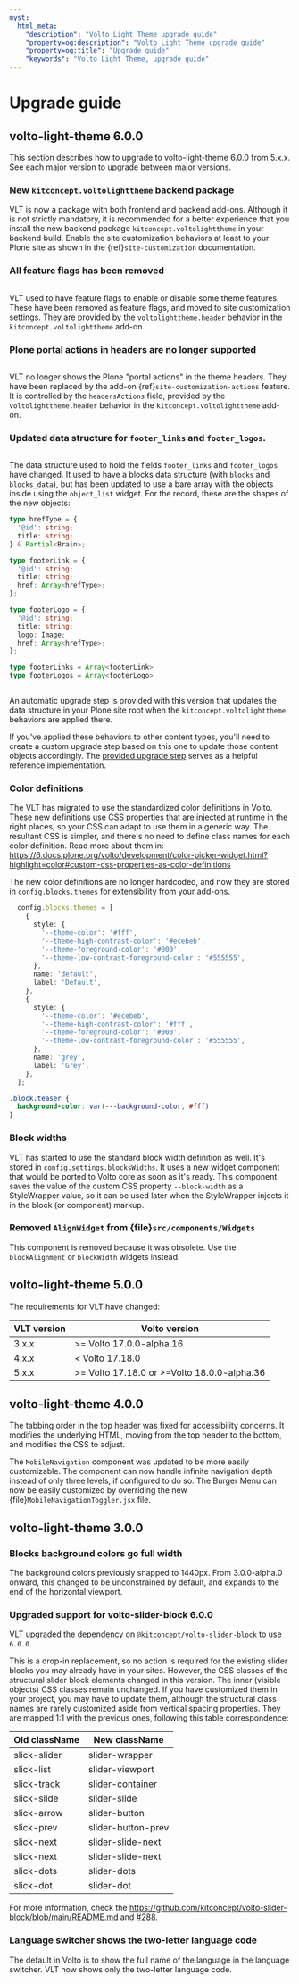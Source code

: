 ```yaml
---
myst:
  html_meta:
    "description": "Volto Light Theme upgrade guide"
    "property=og:description": "Volto Light Theme upgrade guide"
    "property=og:title": "Upgrade guide"
    "keywords": "Volto Light Theme, upgrade guide"
---
```


# Upgrade guide

## volto-light-theme 6.0.0

This section describes how to upgrade to volto-light-theme 6.0.0 from 5.x.x.
See each major version to upgrade between major versions.

### New `kitconcept.voltolighttheme` backend package

VLT is now a package with both frontend and backend add-ons.
Although it is not strictly mandatory, it is recommended for a better experience that you install the new backend package `kitconcept.voltolighttheme` in your backend build.
Enable the site customization behaviors at least to your Plone site as shown in the {ref}`site-customization` documentation.

### All feature flags has been removed
```{deprecated} 6.0.0-alpha.20
```

VLT used to have feature flags to enable or disable some theme features.
These have been removed as feature flags, and moved to site customization settings.
They are provided by the `voltolighttheme.header` behavior in the `kitconcept.voltolighttheme` add-on.

### Plone portal actions in headers are no longer supported
```{deprecated} 6.0.0-alpha.20
```

VLT no longer shows the Plone "portal actions" in the theme headers.
They have been replaced by the add-on {ref}`site-customization-actions` feature.
It is controlled by the `headersActions` field, provided by the `voltolighttheme.header` behavior in the `kitconcept.voltolighttheme` add-on.

### Updated data structure for `footer_links` and `footer_logos`.

```{versionadded} 6.0.0-alpha.17
```

The data structure used to hold the fields `footer_links` and `footer_logos` have changed.
It used to have a blocks data structure (with `blocks` and `blocks_data`), but has been updated to use a bare array with the objects inside using the `object_list` widget.
For the record, these are the shapes of the new objects:

```ts
type hrefType = {
  '@id': string;
  title: string;
} & Partial<Brain>;

type footerLink = {
  '@id': string;
  title: string;
  href: Array<hrefType>;
};

type footerLogo = {
  '@id': string;
  title: string;
  logo: Image;
  href: Array<hrefType>;
};

type footerLinks = Array<footerLink>
type footerLogos = Array<footerLogo>
```

```{versionadded} 6.0.0-alpha.18
```

An automatic upgrade step is provided with this version that updates the data structure in your Plone site root when the `kitconcept.voltolighttheme` behaviors are applied there.

If you've applied these behaviors to other content types, you'll need to create a custom upgrade step based on this one to update those content objects accordingly.
The [provided upgrade step](backend/src/kitconcept/voltolighttheme/upgrades/v20250321001.py) serves as a helpful reference implementation.

### Color definitions

The VLT has migrated to use the standardized color definitions in Volto.
These new definitions use CSS properties that are injected at runtime in the right places, so your CSS can adapt to use them in a generic way.
The resultant CSS is simpler, and there's no need to define class names for each color definition.
Read more about them in: https://6.docs.plone.org/volto/development/color-picker-widget.html?highlight=color#custom-css-properties-as-color-definitions

The new color definitions are no longer hardcoded, and now they are stored in `config.blocks.themes` for extensibility from your add-ons.

```ts
  config.blocks.themes = [
    {
      style: {
        '--theme-color': '#fff',
        '--theme-high-contrast-color': '#ecebeb',
        '--theme-foreground-color': '#000',
        '--theme-low-contrast-foreground-color': '#555555',
      },
      name: 'default',
      label: 'Default',
    },
    {
      style: {
        '--theme-color': '#ecebeb',
        '--theme-high-contrast-color': '#fff',
        '--theme-foreground-color': '#000',
        '--theme-low-contrast-foreground-color': '#555555',
      },
      name: 'grey',
      label: 'Grey',
    },
  ];
```

```css
.block.teaser {
  background-color: var(---background-color, #fff)
}
```

### Block widths

VLT has started to use the standard block width definition as well.
It's stored in `config.settings.blocksWidths`.
It uses a new widget component that would be ported to Volto core as soon as it's ready.
This component saves the value of the custom CSS property `--block-width` as a StyleWrapper value, so it can be used later when the StyleWrapper injects it in the block (or component) markup.

### Removed `AlignWidget` from {file}`src/components/Widgets`

This component is removed because it was obsolete.
Use the `blockAlignment` or `blockWidth` widgets instead.

## volto-light-theme 5.0.0

The requirements for VLT have changed:

| VLT version | Volto version |
|-------------|---------------|
|   3.x.x  |   >= Volto 17.0.0-alpha.16  |
|   4.x.x  |   < Volto 17.18.0  |
|   5.x.x  |   >= Volto 17.18.0 or >=Volto 18.0.0-alpha.36  |


## volto-light-theme 4.0.0

The tabbing order in the top header was fixed for accessibility concerns.
It modifies the underlying HTML, moving from the top header to the bottom, and modifies the CSS to adjust.

The `MobileNavigation` component was updated to be more easily customizable.
The component can now handle infinite navigation depth instead of only three levels, if configured to do so.
The Burger Menu can now be easily customized by overriding the new {file}`MobileNavigationToggler.jsx` file.


## volto-light-theme 3.0.0

### Blocks background colors go full width

The background colors previously snapped to 1440px.
From 3.0.0-alpha.0 onward, this changed to be unconstrained by default, and expands to the end of the horizontal viewport.


### Upgraded support for volto-slider-block 6.0.0

VLT upgraded the dependency on `@kitconcept/volto-slider-block` to use `6.0.0`.

This is a drop-in replacement, so no action is required for the existing slider blocks you may already have in your sites.
However, the CSS classes of the structural slider block elements changed in this version.
The inner (visible objects) CSS classes remain unchanged.
If you have customized them in your project, you may have to update them, although the structural class names are rarely customized aside from vertical spacing properties.
They are mapped 1:1 with the previous ones, following this table correspondence:

| Old className   | New className    |
| --------------- | ---------------- |
| slick-slider    | slider-wrapper   |
| slick-list      | slider-viewport  |
| slick-track     | slider-container |
| slick-slide     | slider-slide     |
| slick-arrow     | slider-button    |
| slick-prev      | slider-button-prev |
| slick-next      | slider-slide-next  |
| slick-next      | slider-slide-next  |
| slick-dots      | slider-dots      |
| slick-dot       | slider-dot       |

For more information, check the https://github.com/kitconcept/volto-slider-block/blob/main/README.md and [#288](https://github.com/kitconcept/volto-light-theme/pull/288).


### Language switcher shows the two-letter language code

The default in Volto is to show the full name of the language in the language switcher.
VLT now shows only the two-letter language code.
